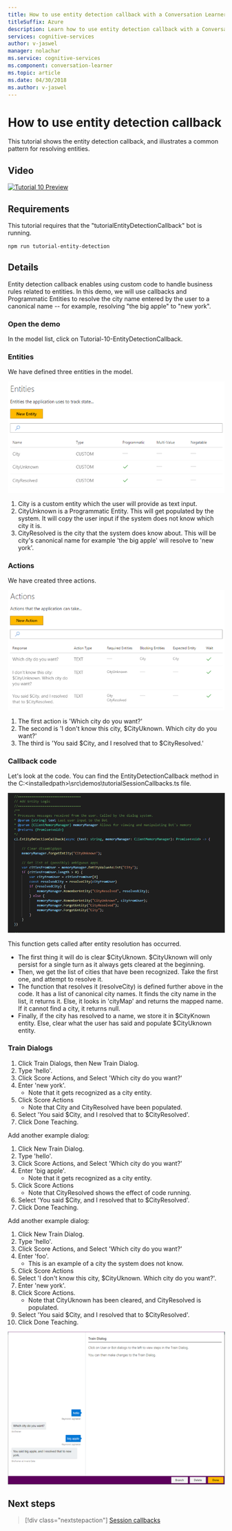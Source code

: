```yaml
---
title: How to use entity detection callback with a Conversation Learner model - Microsoft Cognitive Services | Microsoft Docs
titleSuffix: Azure
description: Learn how to use entity detection callback with a Conversation Learner model.
services: cognitive-services
author: v-jaswel
manager: nolachar
ms.service: cognitive-services
ms.component: conversation-learner
ms.topic: article
ms.date: 04/30/2018
ms.author: v-jaswel
---
```


# How to use entity detection callback

This tutorial shows the entity detection callback, and illustrates a common pattern for resolving entities.

## Video

[![Tutorial 10 Preview](http://aka.ms/cl-tutorial-10-preview)](http://aka.ms/blis-tutorial-10)

## Requirements
This tutorial requires that the "tutorialEntityDetectionCallback" bot is running.

	npm run tutorial-entity-detection

## Details
Entity detection callback enables using custom code to handle business rules related to entities. In this demo, we will use callbacks and Programmatic Entities to resolve the city name entered by the user to a canonical name -- for example, resolving "the big apple" to "new york".

### Open the demo

In the model list, click on Tutorial-10-EntityDetectionCallback. 

### Entities

We have defined three entities in the model.

![](../media/tutorial10_entities.PNG)

1. City is a custom entity which the user will provide as text input.
2. CityUnknown is a Programmatic Entity. This will get populated by the system. It will copy the user input if the system does not know which city it is.
3. CityResolved is the city that the system does know about. This will be city's canonical name for example 'the big apple' will resolve to 'new york'.

### Actions

We have created three actions. 

![](../media/tutorial10_actions.PNG)

1. The first action is 'Which city do you want?'
2. The second is 'I don't know this city, $CityUknown. Which city do you want?'
3. The third is 'You said $City, and I resolved that to $CityResolved.'

### Callback code

Let's look at the code. You can find the EntityDetectionCallback method in the C:\<installedpath>\src\demos\tutorialSessionCallbacks.ts file.

![](../media/tutorial10_callbackcode.PNG)

This function gets called after entity resolution has occurred.
 
- The first thing it will do is clear $CityUknown. $CityUknown will only persist for a single turn as it always gets cleared at the beginning.
- Then, we get the list of cities that have been recognized. Take the first one, and attempt to resolve it.
- The function that resolves it (resolveCity) is defined further above in the code. It has a list of canonical city names. It finds the city name in the list, it returns it. Else, it looks in 'cityMap' and returns the mapped name. If it cannot find a city, it returns null.
- Finally, if the city has resolved to a name, we store it in $CityKnown entity. Else, clear what the user has said and populate $CityUknown entity.

### Train Dialogs

1. Click Train Dialogs, then New Train Dialog.
2. Type 'hello'.
3. Click Score Actions, and Select 'Which city do you want?'
2. Enter 'new york'.
	- Note that it gets recognized as a city entity.
5. Click Score Actions
	- Note that City and CityResolved have been populated.
6. Select 'You said $City, and I resolved that to $CityResolved'.
7. Click Done Teaching.

Add another example dialog:

1. Click New Train Dialog.
2. Type 'hello'.
3. Click Score Actions, and Select 'Which city do you want?'
2. Enter 'big apple'.
	- Note that it gets recognized as a city entity.
5. Click Score Actions
	- Note that CityResolved shows the effect of code running.
6. Select 'You said $City, and I resolved that to $CityResolved'.
7. Click Done Teaching.

Add another example dialog:

1. Click New Train Dialog.
2. Type 'hello'.
3. Click Score Actions, and Select 'Which city do you want?'
2. Enter 'foo'.
	- This is an example of a city the system does not know. 
5. Click Score Actions
6. Select 'I don't know this city, $CityUknown. Which city do you want?'.
7. Enter 'new york'.
8. Click Score Actions.
	- Note that CityUknown has been cleared, and CityResolved is populated.
6. Select 'You said $City, and I resolved that to $CityResolved'.
7. Click Done Teaching.

![](../media/tutorial10_bigapple.PNG)

## Next steps

> [!div class="nextstepaction"]
> [Session callbacks](./11-session-callbacks.md)
